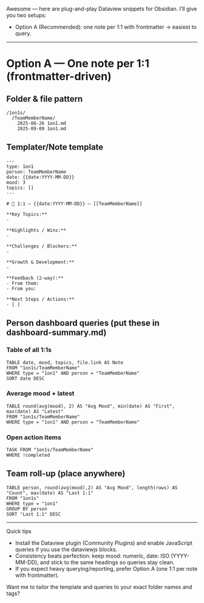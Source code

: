 Awesome — here are plug-and-play Dataview snippets for Obsidian. I’ll give you two setups:
- Option A (Recommended): one note per 1:1 with frontmatter → easiest to query.

---

# Option A — One note per 1:1 (frontmatter-driven)

## Folder & file pattern

```
/1on1s/
  /TeamMemberName/
    2025-08-26 1on1.md
    2025-09-09 1on1.md
```

## Templater/Note template

```
---
type: 1on1
person: TeamMemberName
date: {{date:YYYY-MM-DD}}
mood: 3
topics: []
---

# 📝 1:1 – {{date:YYYY-MM-DD}} – [[TeamMemberName]]

**Key Topics:**  
-  

**Highlights / Wins:**  
-  

**Challenges / Blockers:**  
-  

**Growth & Development:**  
-  

**Feedback (2-way):**  
- From them:  
- From you:  

**Next Steps / Actions:**  
- [ ]  
```

## Person dashboard queries (put these in dashboard-summary.md)

### Table of all 1:1s

```
TABLE date, mood, topics, file.link AS Note
FROM "1on1s/TeamMemberName"
WHERE type = "1on1" AND person = "TeamMemberName"
SORT date DESC
```

### Average mood + latest

```
TABLE round(avg(mood), 2) AS "Avg Mood", min(date) AS "First", max(date) AS "Latest"
FROM "1on1s/TeamMemberName"
WHERE type = "1on1" AND person = "TeamMemberName"
```

### Open action items

```
TASK FROM "1on1s/TeamMemberName"
WHERE !completed
```

## Team roll-up (place anywhere)

```
TABLE person, round(avg(mood),2) AS "Avg Mood", length(rows) AS "Count", max(date) AS "Last 1:1"
FROM "1on1s"
WHERE type = "1on1"
GROUP BY person
SORT "Last 1:1" DESC
```

---

Quick tips
- Install the Dataview plugin (Community Plugins) and enable JavaScript queries if you use the dataviewjs blocks.
- Consistency beats perfection: keep mood: numeric, date: ISO (YYYY-MM-DD), and stick to the same headings so queries stay clean.
- If you expect heavy querying/reporting, prefer Option A (one 1:1 per note with frontmatter).

Want me to tailor the template and queries to your exact folder names and tags?